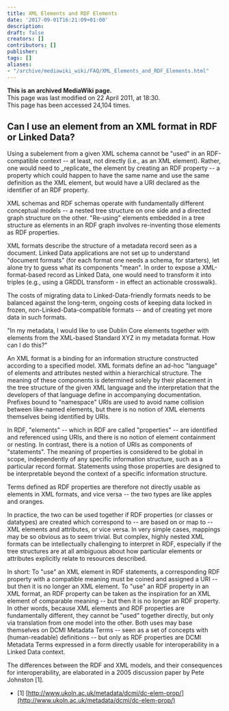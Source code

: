 ```yaml
---
title: XML Elements and RDF Elements
date: '2017-09-01T16:21:09+01:00'
description: 
draft: false
creators: []
contributors: []
publisher: 
tags: []
aliases:
- "/archive/mediawiki_wiki/FAQ/XML_Elements_and_RDF_Elements.html"
---
```


 **This is an archived MediaWiki page.**  
This page was last modified on 22 April 2011, at 18:30.  
This page has been accessed 24,104 times.

## Can I use an element from an XML format in RDF or Linked Data? 

Using a subelement from a given XML schema cannot be "used" in an RDF-compatible context -- at least, not directly (i.e., as an XML element). Rather, one would need to \_replicate\_ the element by creating an RDF property -- a property which could happen to have the same name and use the same definition as the XML element, but would have a URI declared as the identifier of an RDF property.

XML schemas and RDF schemas operate with fundamentally different conceptual models -- a nested tree structure on one side and a directed graph structure on the other. "Re-using" elements embedded in a tree structure as elements in an RDF graph involves re-inventing those elements as RDF properties.

XML formats describe the structure of a metadata record seen as a document. Linked Data applications are not set up to understand "document formats" (for each format one needs a schema, for starters), let alone try to guess what its components "mean". In order to expose a XML-format-based record as Linked Data, one would need to transform it into triples (e.g., using a GRDDL transform - in effect an actionable crosswalk).

The costs of migrating data to Linked-Data-friendly formats needs to be balanced against the long-term, ongoing costs of keeping data locked in frozen, non-Linked-Data-compatible formats -- and of creating yet more data in such formats.

"In my metadata, I would like to use Dublin Core elements together with elements from the XML-based Standard XYZ in my metadata format. How can I do this?"

An XML format is a binding for an information structure constructed according to a specified model. XML formats define an ad-hoc "language" of elements and attributes nested within a hierarchical structure. The meaning of these components is determined solely by their placement in the tree structure of the given XML language and the interpretation that the developers of that language define in accompanying documentation. Prefixes bound to "namespace" URIs are used to avoid name collision between like-named elements, but there is no notion of XML elements themselves being identified by URIs.

In RDF, "elements" -- which in RDF are called "properties" -- are identified and referenced using URIs, and there is no notion of element containment or nesting. In contrast, there is a notion of URIs as components of "statements". The meaning of properties is considered to be global in scope, independently of any specific information structure, such as a particular record format. Statements using those properties are designed to be interpretable beyond the context of a specific information structure.

Terms defined as RDF properties are therefore not directly usable as elements in XML formats, and vice versa -- the two types are like apples and oranges.

In practice, the two can be used together if RDF properties (or classes or datatypes) are created which correspond to -- are based on or map to -- XML elements and attributes, or vice versa. In very simple cases, mappings may be so obvious as to seem trivial. But complex, highly nested XML formats can be intellectually challenging to interpret in RDF, especially if the tree structures are at all ambiguous about how particular elements or attributes explicitly relate to resources described.

In short: To "use" an XML element in RDF statements, a corresponding RDF property with a compatible meaning must be coined and assigned a URI -- but then it is no longer an XML element. To "use" an RDF property in an XML format, an RDF property can be taken as the inspiration for an XML element of comparable meaning -- but then it is no longer an RDF property. In other words, because XML elements and RDF properties are fundamentally different, they cannot be "used" together directly, but only via translation from one model into the other. Both uses may base themselves on DCMI Metadata Terms -- seen as a set of concepts with (human-readable) definitions -- but only as RDF properties are DCMI Metadata Terms expressed in a form directly usable for interoperability in a Linked Data context.

The differences between the RDF and XML models, and their consequences for interoperability, are elaborated in a 2005 discussion paper by Pete Johnston [1].

- [1] [http://www.ukoln.ac.uk/metadata/dcmi/dc-elem-prop/](http://www.ukoln.ac.uk/metadata/dcmi/dc-elem-prop/)

